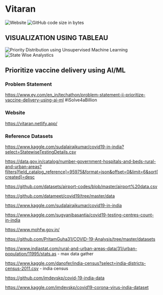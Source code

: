 # Vitaran 
![Website](https://img.shields.io/website?down_color=red&down_message=down&up_color=green&up_message=up&url=https%3A%2F%2Fvitaran.netlify.app%2F)
![GitHub code size in bytes](https://img.shields.io/github/languages/code-size/Majestic-C0ders/EY_Techathon)

## VISUALIZATION USING TABLEAU
![Priority Distribution using Unsupervised Machine Learning](https://public.tableau.com/profile/ankur3446#!/vizhome/COVIDCLUSTERSFORVACCINATIONPRIORITY/5Clusterdashboard)
![State Wise Analystics](https://public.tableau.com/profile/ankur3446#!/vizhome/Statewiseanalysis_16097465049390/ComparisiononActivevsRecoveredCases)
## Prioritize vaccine delivery using AI/ML

### Problem Statement
https://www.ey.com/en_in/techathon/problem-statement-ii-prioritize-vaccine-delivery-using-ai-ml    #iSolve4aBillion

### Website
https://vitaran.netlify.app/
### Reference Datasets
https://www.kaggle.com/sudalairajkumar/covid19-in-india?select=StatewiseTestingDetails.csv

https://data.gov.in/catalog/number-government-hospitals-and-beds-rural-and-urban-areas?filters[field_catalog_reference]=95975&format=json&offset=0&limit=6&sort[created]=desc

https://github.com/datasets/airport-codes/blob/master/airport%20data.csv

https://github.com/datameet/covid19/tree/master/data

https://www.kaggle.com/sudalairajkumar/covid19-in-india

https://www.kaggle.com/sugyanibasantia/covid19-testing-centres-count-in-india

https://www.mohfw.gov.in/

https://github.com/PritamGuha31/COVID-19-Analysis/tree/master/datasets

https://www.indiastat.com/rural-and-urban-areas-data/31/urban-population/11995/stats.as   		-   max data gather

https://www.kaggle.com/danofer/india-census?select=india-districts-census-2011.csv			-   india census

https://github.com/imdevskp/covid-19-india-data

https://www.kaggle.com/imdevskp/covid19-corona-virus-india-dataset
 
